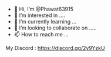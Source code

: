 - 👋 Hi, I’m @Phawat63915
- 👀 I’m interested in ....
- 🌱 I’m currently learning ...
- 💞️ I’m looking to collaborate on .....
- 📫 How to reach me ...

My Discord : https://discord.gg/2y9YzkU
    <!-- <br> https://discord.gg/2y9YzkU
    <br> https://discord.gg/9HaEZZQKGk
    <br> https://discord.gg/htWNnsx25t
    <br> https://discord.gg/QvrK8dGpEb
    <br> https://discord.gg/w7GeXsD64W
    <br> https://discord.gg/u53eej7U2z -->
<!---
Phawat63915/Phawat63915 is a ✨ special ✨ repository because its `README.md` (this file) appears on your GitHub profile.
You can click the Preview link to take a look at your changes.
--->
